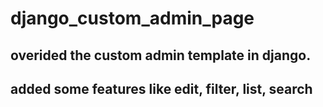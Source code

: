# django_custom_admin_page

## overided the custom admin template in django.
## added some features like edit, filter, list, search 
